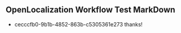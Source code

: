 ## OpenLocalization Workflow Test MarkDown
* cecccfb0-9b1b-4852-863b-c5305361e273 
thanks!<!--HONumber=Mar16_HO2-->
